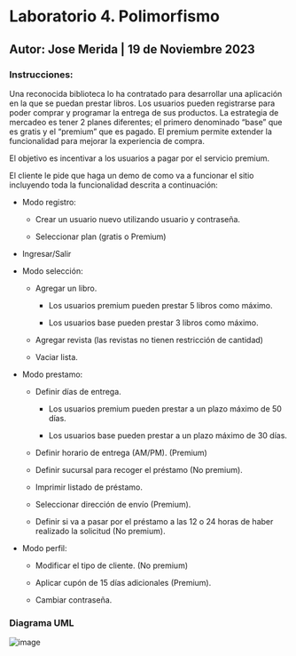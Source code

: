 # Laboratorio 4. Polimorfismo
## Autor: Jose Merida | 19 de Noviembre 2023
### Instrucciones: 

Una reconocida biblioteca lo ha contratado para desarrollar una aplicación en la que se puedan
prestar libros. Los usuarios pueden registrarse para poder comprar y programar la entrega de sus
productos. La estrategia de mercadeo es tener 2 planes diferentes; el primero denominado “base”
que es gratis y el “premium” que es pagado. El premium permite extender la funcionalidad para
mejorar la experiencia de compra.

El objetivo es incentivar a los usuarios a pagar por el servicio premium.

El cliente le pide que haga un demo de como va a funcionar el sitio incluyendo toda la funcionalidad
descrita a continuación:

- Modo registro:

  - Crear un usuario nuevo utilizando usuario y contraseña.

  - Seleccionar plan (gratis o Premium)

- Ingresar/Salir
   
- Modo selección:
   
  - Agregar un libro.

    - Los usuarios premium pueden prestar 5 libros como máximo.

    - Los usuarios base pueden prestar 3 libros como máximo.
      
  - Agregar revista (las revistas no tienen restricción de cantidad)
    
  - Vaciar lista.
    
- Modo prestamo:
  
  - Definir días de entrega.
    
    - Los usuarios premium pueden prestar a un plazo máximo de 50 días.
      
    - Los usuarios base pueden prestar a un plazo máximo de 30 días.
      
  - Definir horario de entrega (AM/PM). (Premium)
    
  - Definir sucursal para recoger el préstamo (No premium).
    
  - Imprimir listado de préstamo.
    
  - Seleccionar dirección de envío (Premium).
    
  - Definir si va a pasar por el préstamo a las 12 o 24 horas de haber realizado la solicitud (No premium).
    
- Modo perfil:
  
  - Modificar el tipo de cliente. (No premium)
    
  - Aplicar cupón de 15 días adicionales (Premium).
    
  - Cambiar contraseña.
 ### Diagrama UML
![image](https://github.com/user-attachments/assets/cbfc7084-2c80-41d7-829a-b0e07a9bc8f7)
